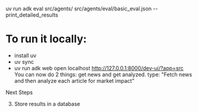 uv run adk eval src/agents/ src/agents/eval/basic_eval.json --print_detailed_results

# To run it locally:
- install uv
-  uv sync
-  uv run adk web
open localhost  http://127.0.0.1:8000/dev-ui/?app=src
You can now do 2 things: get news and get analyzed. 
type: "Fetch news and then analyze each article for market impact"

Next Steps

3. Store results in a database

